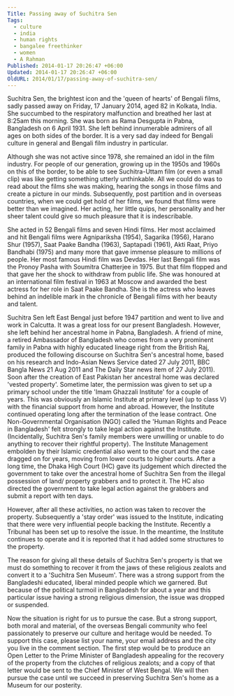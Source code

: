 ```yaml
---
Title: Passing away of Suchitra Sen
Tags:
  - culture
  - india
  - human rights
  - bangalee freethinker
  - women
  - A Rahman
Published: 2014-01-17 20:26:47 +06:00
Updated: 2014-01-17 20:26:47 +06:00
OldURL: 2014/01/17/passing-away-of-suchitra-sen/
---
```



Suchitra Sen, the brightest icon and the 'queen of hearts' of Bengali films, sadly passed away on Friday, 17 January 2014, aged 82 in Kolkata, India. She succumbed to the respiratory malfunction and breathed her last at 8:25am this morning. She was born as Rama Desgupta in Pabna, Bangladesh on 6 April 1931. She left behind innumerable admirers of all ages on both sides of the border. It is a very sad day indeed for Bengali culture in general and Bengali film industry in particular.

Although she was not active since 1978, she remained an idol in the film industry. For people of our generation, growing up in the 1950s and 1960s on this of the border, to be able to see Suchitra-Uttam film (or even a small clip) was like getting something utterly unthinkable. All we could do was to read about the films she was making, hearing the songs in those films and create a picture in our minds. Subsequently, post partition and in overseas countries, when we could get hold of her films, we found that films were better than we imagined. Her acting, her little quips, her personality and her sheer talent could give so much pleasure that it is indescribable. 
   
She acted in 52 Bengali films and seven Hindi films. Her most acclaimed and hit Bengali films were Agnipariksha (1954), Sagarika (1956), Harano Shur (1957), Saat Paake Bandha (1963), Saptapadi (1961), Akti Raat, Priyo Bandhabi (1975) and many more that gave immense pleasure to millions of people. Her most famous Hindi film was Devdas. Her last Bengali film was the Pronoy Pasha with Soumitra Chatterjee in 1975. But that film flopped and that gave her the shock to withdraw from public life. She was honoured at an international film festival in 1963 at Moscow and awarded the best actress for her role in Saat Paake Bandha. She is the actress who leaves behind an indelible mark in the chronicle of Bengali films with her beauty and talent.

	 			 

Suchitra Sen left East Bengal just before 1947 partition and went to live and work in Calcutta. It was a great loss for our present Bangladesh. However, she left behind her ancestral home in Pabna, Bangladesh.
A friend of mine, a retired Ambassador of Bangladesh who comes from a very prominent family in Pabna with highly educated lineage right from the British Raj, produced the following discourse on Suchitra Sen's ancestral home, based on his research and Indo-Asian News Service dated 27 July 2011, BBC Bangla News 21 Aug 2011 and The Daily Star news item of 27 July 2011).
Soon after the creation of East Pakistan her ancestral home was declared 'vested property'. Sometime later, the permission was given to set up a primary school under the title 'Imam Ghazzali Institute' for a couple of years. This was obviously an Islamic Institute at primary level (up to class V) with the financial support from home and abroad. However, the Institute continued operating long after the termination of the lease contract.  One Non-Governmental Organisation (NGO) called the 'Human Rights and Peace in Bangladesh' felt strongly to take legal action against the Institute. (Incidentally, Suchitra Sen's family members were unwilling or unable to do anything to recover their rightful property). The Institute Management embolden by their Islamic credential also went to the court and the case dragged on for years, moving from lower courts to higher courts. After a long time, the Dhaka High Court (HC) gave its judgement which directed the government to take over the ancestral home of Suchitra Sen from the illegal possession of land/ property grabbers and to protect it. The HC also directed the government to take legal action against the grabbers and submit a report with ten days.

However, after all these activities, no action was taken to recover the property. Subsequently a 'stay order' was issued to the Institute, indicating that there were very influential people backing the Institute. Recently a Tribunal has been set up to resolve the issue. In the meantime, the Institute continues to operate and it is reported that it had added some structures to the property. 

The reason for giving all these details of Suchitra Sen's property is that we must do something to recover it from the jaws of these religious zealots and convert it to a 'Suchitra Sen Museum'. There was a strong support from the Bangladeshi educated, liberal minded people which we garnered. But because of the political turmoil in Bangladesh for about a year and this particular issue having a strong religious dimension, the issue was dropped or suspended.

Now the situation is right for us to pursue the case. But a strong support, both moral and material, of the overseas Bengali community who feel passionately to preserve our culture and heritage would be needed. To support this case, please list your name, your email address and the city you live in the comment section. The first step would be to produce an Open Letter to the Prime Minister of Bangladesh appealing for the recovery of the property from the clutches of religious zealots; and a copy of that letter would be sent to the Chief Minister of West Bengal. We will then pursue the case until we succeed in preserving Suchitra Sen's home as a Museum for our posterity.  

